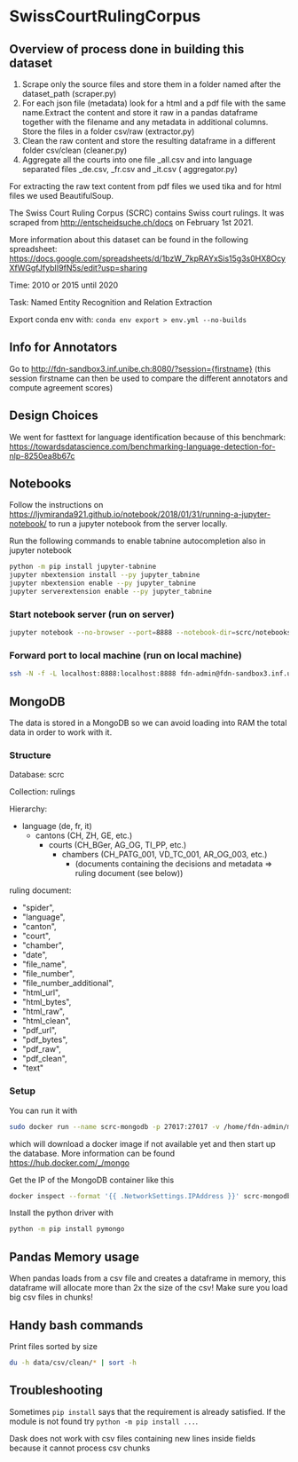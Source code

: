 # SwissCourtRulingCorpus

## Overview of process done in building this dataset

1. Scrape only the source files and store them in a folder named after the dataset_path (scraper.py)
2. For each json file (metadata) look for a html and a pdf file with the same name.Extract the content and store it raw
   in a pandas dataframe together with the filename and any metadata in additional columns. Store the files in a folder
   csv/raw (extractor.py)
3. Clean the raw content and store the resulting dataframe in a different folder csv/clean (cleaner.py)
4. Aggregate all the courts into one file _all.csv and into language separated files _de.csv, _fr.csv and _it.csv (
   aggregator.py)

For extracting the raw text content from pdf files we used tika and for html files we used BeautifulSoup.

The Swiss Court Ruling Corpus (SCRC) contains Swiss court rulings. It was scraped from http://entscheidsuche.ch/docs on
February 1st 2021.

More information about this dataset can be found in the following
spreadsheet: https://docs.google.com/spreadsheets/d/1bzW_7kpRAYxSis15g3s0HX8OcyXfWGgfJfybII9fN5s/edit?usp=sharing

Time: 2010 or 2015 until 2020

Task: Named Entity Recognition and Relation Extraction

Export conda env with:
```conda env export > env.yml --no-builds```

## Info for Annotators

Go to http://fdn-sandbox3.inf.unibe.ch:8080/?session={firstname}
(this session firstname can then be used to compare the different annotators and compute agreement scores)

## Design Choices

We went for fasttext for language identification because of this
benchmark: https://towardsdatascience.com/benchmarking-language-detection-for-nlp-8250ea8b67c

## Notebooks

Follow the instructions on https://ljvmiranda921.github.io/notebook/2018/01/31/running-a-jupyter-notebook/ to run a
jupyter notebook from the server locally.

Run the following commands to enable tabnine autocompletion also in jupyter notebook

```bash
python -m pip install jupyter-tabnine
jupyter nbextension install --py jupyter_tabnine
jupyter nbextension enable --py jupyter_tabnine
jupyter serverextension enable --py jupyter_tabnine
```

### Start notebook server (run on server)

```bash
jupyter notebook --no-browser --port=8888 --notebook-dir=scrc/notebooks
```

### Forward port to local machine (run on local machine)

```bash
ssh -N -f -L localhost:8888:localhost:8888 fdn-admin@fdn-sandbox3.inf.unibe.ch
```

## MongoDB

The data is stored in a MongoDB so we can avoid loading into RAM the total data in order to work with it.

### Structure

Database: scrc

Collection: rulings

Hierarchy:
- language (de, fr, it)
   - cantons (CH, ZH, GE, etc.)
      - courts (CH_BGer, AG_OG, TI_PP, etc.)
         - chambers (CH_PATG_001, VD_TC_001, AR_OG_003, etc.)
            - (documents containing the decisions and metadata => ruling document (see below))

ruling document: 
- "spider",
- "language",
- "canton",
- "court",
- "chamber",
- "date",
- "file_name",
- "file_number",
- "file_number_additional",
- "html_url",
- "html_bytes",
- "html_raw",
- "html_clean",
- "pdf_url",
- "pdf_bytes",
- "pdf_raw",
- "pdf_clean",
- "text"

### Setup

You can run it with 
```bash
sudo docker run --name scrc-mongodb -p 27017:27017 -v /home/fdn-admin/mongodb:/data/db -d mongo:4-bionic 
```
which will download a docker image if not available yet and then start up the database. 
More information can be found https://hub.docker.com/_/mongo

Get the IP of the MongoDB container like this
````bash
docker inspect --format '{{ .NetworkSettings.IPAddress }}' scrc-mongodb
````

Install the python driver with 
```bash
python -m pip install pymongo
```

## Pandas Memory usage

When pandas loads from a csv file and creates a dataframe in memory, this dataframe will allocate more than 2x the size
of the csv! Make sure you load big csv files in chunks!

## Handy bash commands

Print files sorted by size

```bash
du -h data/csv/clean/* | sort -h
```

## Troubleshooting

Sometimes ``pip install`` says that the requirement is already satisfied. If the module is not found
try ``python -m pip install ...``.

Dask does not work with csv files containing new lines inside fields because it cannot process csv chunks